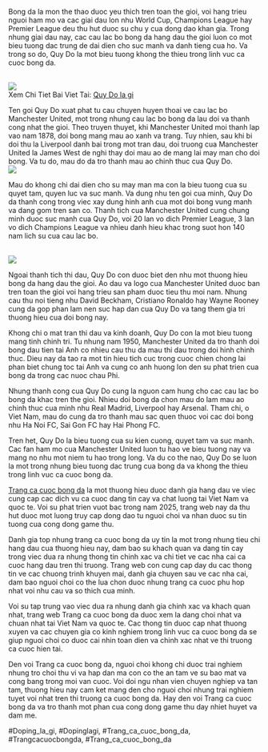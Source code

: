 <p>Bong da la mon the thao duoc yeu thich tren toan the gioi, voi hang trieu nguoi ham mo va cac giai dau lon nhu World Cup, Champions League hay Premier League deu thu hut duoc su chu y cua dong dao khan gia. Trong nhung giai dau nay, cac cau lac bo bong da hang dau the gioi luon co mot bieu tuong dac trung de dai dien cho suc manh va danh tieng cua ho. Va trong so do, Quy Do la mot bieu tuong khong the thieu trong linh vuc ca cuoc bong da.</p><br><img src="https://affcup.net/wp-content/uploads/2024/12/quy-do-la-gi-3.webp"></br>
Xem Chi Tiet Bai Viet Tai: <a href="https://affcup.net/quy-do-la-gi/">Quy Do la gi</a><p>Ten goi Quy Do xuat phat tu cau chuyen huyen thoai ve cau lac bo Manchester United, mot trong nhung cau lac bo bong da lau doi va thanh cong nhat the gioi. Theo truyen thuyet, khi Manchester United moi thanh lap vao nam 1878, doi bong mang mau ao xanh va trang. Tuy nhien, sau khi bi doi thu la Liverpool danh bai trong mot tran dau, doi truong cua Manchester United la James West de nghi thay doi mau ao de mang lai may man cho doi bong. Va tu do, mau do da tro thanh mau ao chinh thuc cua Quy Do.<br><img src="https://affcup.net/wp-content/uploads/2024/12/quy-do-la-gi-1.webp"></br><p>Mau do khong chi dai dien cho su may man ma con la bieu tuong cua su quyet tam, quyen luc va suc manh. Va dung nhu ten goi cua minh, Quy Do da thanh cong trong viec xay dung hinh anh cua mot doi bong vung manh va dang gom tren san co. Thanh tich cua Manchester United cung chung minh duoc suc manh cua Quy Do, voi 20 lan vo dich Premier League, 3 lan vo dich Champions League va nhieu danh hieu khac trong suot hon 140 nam lich su cua cau lac bo.</p><br><img src="https://affcup.net/wp-content/uploads/2024/12/quy-do-la-gi-2.webp"></br><p>Ngoai thanh tich thi dau, Quy Do con duoc biet den nhu mot thuong hieu bong da hang dau the gioi. Ao dau va logo cua Manchester United duoc ban tren toan the gioi voi hang trieu san pham duoc tieu thu moi nam. Nhung cau thu noi tieng nhu David Beckham, Cristiano Ronaldo hay Wayne Rooney cung da gop phan lam nen suc hap dan cua Quy Do va tang them gia tri thuong hieu cua doi bong nay.<p>Khong chi o mat tran thi dau va kinh doanh, Quy Do con la mot bieu tuong mang tinh chinh tri. Tu nhung nam 1950, Manchester United da tro thanh doi bong dau tien tai Anh co nhieu cau thu da mau thi dau trong doi hinh chinh thuc. Dieu nay da tao ra mot tin hieu tich cuc trong cuoc chien chong lai phan biet chung toc tai Anh va cung co anh huong lon den su phat trien cua bong da trong cac nuoc chau Phi.</p><p>Nhung thanh cong cua Quy Do cung la nguon cam hung cho cac cau lac bo bong da khac tren the gioi. Nhieu doi bong da chon mau do lam mau ao chinh thuc cua minh nhu Real Madrid, Liverpool hay Arsenal. Tham chi, o Viet Nam, mau do cung da tro thanh mau sac quen thuoc voi cac doi bong nhu Ha Noi FC, Sai Gon FC hay Hai Phong FC.<p>Tren het, Quy Do la bieu tuong cua su kien cuong, quyet tam va suc manh. Cac fan ham mo cua Manchester United luon tu hao ve bieu tuong nay va mang no nhu mot niem tu hao trong long. Va du co the nao, Quy Do se luon la mot trong nhung bieu tuong dac trung cua bong da va khong the thieu trong linh vuc ca cuoc bong da.</p><p><a href="https://affcup.net/">Trang ca cuoc bong da</a> la mot thuong hieu duoc danh gia hang dau ve viec cung cap cac dich vu ca cuoc dang tin cay va chat luong tai Viet Nam va quoc te. Voi su phat trien vuot bac trong nam 2025, trang web nay da thu hut duoc mot luong truy cap dong dao tu nguoi choi va nhan duoc su tin tuong cua cong dong game thu.

Danh gia top nhung trang ca cuoc bong da uy tin la mot trong nhung tieu chi hang dau cua thuong hieu nay, dam bao su khach quan va dang tin cay trong viec dua ra nhung thong tin chinh xac va chi tiet ve cac nha cai ca cuoc hang dau tren thi truong. Trang web con cung cap day du cac thong tin ve cac chuong trinh khuyen mai, danh gia chuyen sau ve cac nha cai, dam bao nguoi choi co the lua chon duoc nhung trang ca cuoc phu hop nhat voi nhu cau va so thich cua minh.

Voi su tap trung vao viec dua ra nhung danh gia chinh xac va khach quan nhat, trang web Trang ca cuoc bong da duoc xem la dang choi nhat va chuan nhat tai Viet Nam va quoc te. Cac thong tin duoc cap nhat thuong xuyen va cac chuyen gia co kinh nghiem trong linh vuc ca cuoc bong da se giup nguoi choi co duoc cai nhin toan dien va chinh xac nhat ve thi truong ca cuoc hien tai.

Den voi Trang ca cuoc bong da, nguoi choi khong chi duoc trai nghiem nhung tro choi thu vi va hap dan ma con co the an tam ve su bao mat va cong bang trong moi van cuoc. Voi doi ngu nhan vien chuyen nghiep va tan tam, thuong hieu nay cam ket mang den cho nguoi choi nhung trai nghiem tuyet voi nhat tren thi truong ca cuoc bong da. Hay den voi Trang ca cuoc bong da va tro thanh mot phan cua cong dong game thu day nhiet huyet va dam me.</p>
#Doping_la_gi, #Dopinglagi, #Trang_ca_cuoc_bong_da, #Trangcacuocbongda, #Trang_ca_cuoc_bong_da
